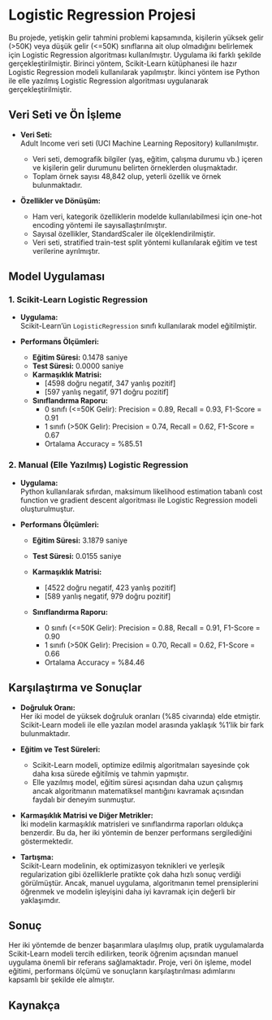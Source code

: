 # Logistic Regression Projesi

Bu projede, yetişkin gelir tahmini problemi kapsamında, kişilerin yüksek gelir (>50K) veya düşük gelir (<=50K) sınıflarına ait olup olmadığını belirlemek için Logistic Regression algoritması kullanılmıştır. Uygulama iki farklı şekilde gerçekleştirilmiştir. Birinci yöntem, Scikit-Learn kütüphanesi ile hazır Logistic Regression modeli kullanılarak yapılmıştır. İkinci yöntem ise Python ile elle yazılmış Logistic Regression algoritması uygulanarak gerçekleştirilmiştir.

## Veri Seti ve Ön İşleme

- **Veri Seti:**\
  Adult Income veri seti (UCI Machine Learning Repository) kullanılmıştır.

  - Veri seti, demografik bilgiler (yaş, eğitim, çalışma durumu vb.) içeren ve kişilerin gelir durumunu belirten örneklerden oluşmaktadır.
  - Toplam örnek sayısı 48,842 olup, yeterli özellik ve örnek bulunmaktadır.

- **Özellikler ve Dönüşüm:**

  - Ham veri, kategorik özelliklerin modelde kullanılabilmesi için one-hot encoding yöntemi ile sayısallaştırılmıştır.
  - Sayısal özellikler, StandardScaler ile ölçeklendirilmiştir.
  - Veri seti, stratified train-test split yöntemi kullanılarak eğitim ve test verilerine ayrılmıştır.

## Model Uygulaması

### 1. Scikit-Learn Logistic Regression

- **Uygulama:**\
  Scikit-Learn’ün `LogisticRegression` sınıfı kullanılarak model eğitilmiştir.

- **Performans Ölçümleri:**

  - **Eğitim Süresi:** 0.1478 saniye
  - **Test Süresi:** 0.0000 saniye
  - **Karmaşıklık Matrisi:**
    - [4598 doğru negatif, 347 yanlış pozitif]
    - [597 yanlış negatif, 971 doğru pozitif]
  - **Sınıflandırma Raporu:**
    - 0 sınıfı (<=50K Gelir): Precision = 0.89, Recall = 0.93, F1-Score = 0.91
    - 1 sınıfı (>50K Gelir): Precision = 0.74, Recall = 0.62, F1-Score = 0.67
    - Ortalama Accuracy = %85.51

### 2. Manual (Elle Yazılmış) Logistic Regression

- **Uygulama:**\
  Python kullanılarak sıfırdan, maksimum likelihood estimation tabanlı cost function ve gradient descent algoritması ile Logistic Regression modeli oluşturulmuştur.

- **Performans Ölçümleri:**

  - **Eğitim Süresi:** 3.1879 saniye

  - **Test Süresi:** 0.0155 saniye

  - **Karmaşıklık Matrisi:**

    - [4522 doğru negatif, 423 yanlış pozitif]
    - [589 yanlış negatif, 979 doğru pozitif]

  - **Sınıflandırma Raporu:**

    - 0 sınıfı (<=50K Gelir): Precision = 0.88, Recall = 0.91, F1-Score = 0.90
    - 1 sınıfı (>50K Gelir): Precision = 0.70, Recall = 0.62, F1-Score = 0.66
    - Ortalama Accuracy = %84.46

## Karşılaştırma ve Sonuçlar

- **Doğruluk Oranı:**\
  Her iki model de yüksek doğruluk oranları (%85 civarında) elde etmiştir. Scikit-Learn modeli ile elle yazılan model arasında yaklaşık %1’lik bir fark bulunmaktadır.

- **Eğitim ve Test Süreleri:**

  - Scikit-Learn modeli, optimize edilmiş algoritmaları sayesinde çok daha kısa sürede eğitilmiş ve tahmin yapmıştır.
  - Elle yazılmış model, eğitim süresi açısından daha uzun çalışmış ancak algoritmanın matematiksel mantığını kavramak açısından faydalı bir deneyim sunmuştur.

- **Karmaşıklık Matrisi ve Diğer Metrikler:**\
  İki modelin karmaşıklık matrisleri ve sınıflandırma raporları oldukça benzerdir. Bu da, her iki yöntemin de benzer performans sergilediğini göstermektedir.

- **Tartışma:**\
  Scikit-Learn modelinin, ek optimizasyon teknikleri ve yerleşik regularization gibi özelliklerle pratikte çok daha hızlı sonuç verdiği görülmüştür. Ancak, manuel uygulama, algoritmanın temel prensiplerini öğrenmek ve modelin işleyişini daha iyi kavramak için değerli bir yaklaşımdır.

## Sonuç

Her iki yöntemde de benzer başarımlara ulaşılmış olup, pratik uygulamalarda Scikit-Learn modeli tercih edilirken, teorik öğrenim açısından manuel uygulama önemli bir referans sağlamaktadır. Proje, veri ön işleme, model eğitimi, performans ölçümü ve sonuçların karşılaştırılması adımlarını kapsamlı bir şekilde ele almıştır.

## Kaynakça



